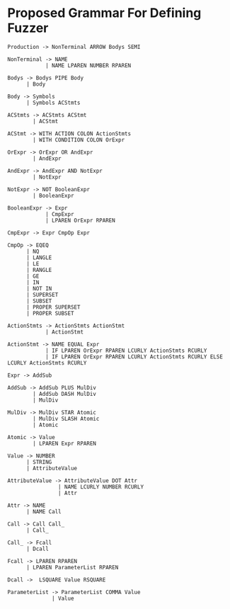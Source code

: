 Proposed Grammar For Defining Fuzzer
====================================

    Production -> NonTerminal ARROW Bodys SEMI

    NonTerminal -> NAME
                | NAME LPAREN NUMBER RPAREN

    Bodys -> Bodys PIPE Body
          | Body

    Body -> Symbols
          | Symbols ACStmts

    ACStmts -> ACStmts ACStmt
            | ACStmt

    ACStmt -> WITH ACTION COLON ActionStmts
            | WITH CONDITION COLON OrExpr

    OrExpr -> OrExpr OR AndExpr
            | AndExpr

    AndExpr -> AndExpr AND NotExpr
            | NotExpr

    NotExpr -> NOT BooleanExpr
            | BooleanExpr

    BooleanExpr -> Expr
                | CmpExpr
                | LPAREN OrExpr RPAREN

    CmpExpr -> Expr CmpOp Expr

    CmpOp -> EQEQ
          | NQ
          | LANGLE
          | LE
          | RANGLE
          | GE
          | IN
          | NOT IN
          | SUPERSET
          | SUBSET
          | PROPER SUPERSET
          | PROPER SUBSET

    ActionStmts -> ActionStmts ActionStmt
                | ActionStmt

    ActionStmt -> NAME EQUAL Expr
                | IF LPAREN OrExpr RPAREN LCURLY ActionStmts RCURLY
                | IF LPAREN OrExpr RPAREN LCURLY ActionStmts RCURLY ELSE LCURLY ActionStmts RCURLY

    Expr -> AddSub

    AddSub -> AddSub PLUS MulDiv
            | AddSub DASH MulDiv
            | MulDiv

    MulDiv -> MulDiv STAR Atomic
            | MulDiv SLASH Atomic
            | Atomic

    Atomic -> Value
            | LPAREN Expr RPAREN

    Value -> NUMBER
          | STRING
          | AttributeValue

    AttributeValue -> AttributeValue DOT Attr
                    | NAME LCURLY NUMBER RCURLY
                    | Attr

    Attr -> NAME
          | NAME Call

    Call -> Call Call_
          | Call_

    Call_ -> Fcall
          | Dcall

    Fcall -> LPAREN RPAREN
          | LPAREN ParameterList RPAREN

    Dcall ->  LSQUARE Value RSQUARE

    ParameterList -> ParameterList COMMA Value
                  | Value
